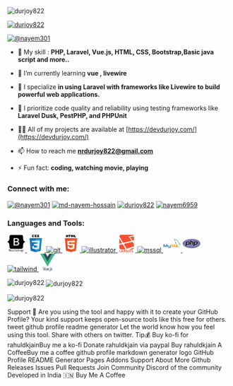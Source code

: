 <p align="left"> <img src="https://komarev.com/ghpvc/?username=durjoy822&label=Profile%20views&color=0e75b6&style=flat" alt="durjoy822" /> </p>

<p align="left"> <a href="https://github.com/ryo-ma/github-profile-trophy"><img src="https://github-profile-trophy.vercel.app/?username=durjoy822" alt="durjoy822" /></a> </p>

<p align="left"> <a href="https://twitter.com/@nayem301" target="blank"><img src="https://img.shields.io/twitter/follow/@nayem301?logo=twitter&style=for-the-badge" alt="@nayem301" /></a> </p>

- 🔭 My skill : **PHP, Laravel, Vue.js, HTML, CSS, Bootstrap,Basic java script and more..**

- 🌱 I’m currently learning **vue , livewire**

- 👯 I specialize **in using Laravel with frameworks like Livewire to build powerful web applications.**

- 🤝 I prioritize code quality and reliability using testing frameworks like **Laravel Dusk, PestPHP, and PHPUnit**

- 👨‍💻 All of my projects are available at [https://devdurjoy.com/](https://devdurjoy.com/)

- 📫 How to reach me **nrdurjoy822@gmail.com**

- ⚡ Fun fact: **coding, watching movie, playing**

<h3 align="left">Connect with me:</h3>
<p align="left">
<a href="https://twitter.com/@nayem301" target="blank"><img align="center" src="https://raw.githubusercontent.com/rahuldkjain/github-profile-readme-generator/master/src/images/icons/Social/twitter.svg" alt="@nayem301" height="30" width="40" /></a>
<a href="https://linkedin.com/in/md-nayem-hossain" target="blank"><img align="center" src="https://raw.githubusercontent.com/rahuldkjain/github-profile-readme-generator/master/src/images/icons/Social/linked-in-alt.svg" alt="md-nayem-hossain" height="30" width="40" /></a>
<a href="https://fb.com/durjoy822" target="blank"><img align="center" src="https://raw.githubusercontent.com/rahuldkjain/github-profile-readme-generator/master/src/images/icons/Social/facebook.svg" alt="durjoy822" height="30" width="40" /></a>
<a href="https://instagram.com/nayem6959" target="blank"><img align="center" src="https://raw.githubusercontent.com/rahuldkjain/github-profile-readme-generator/master/src/images/icons/Social/instagram.svg" alt="nayem6959" height="30" width="40" /></a>
</p>

<h3 align="left">Languages and Tools:</h3>
<p align="left"> <a href="https://getbootstrap.com" target="_blank" rel="noreferrer"> <img src="https://raw.githubusercontent.com/devicons/devicon/master/icons/bootstrap/bootstrap-plain-wordmark.svg" alt="bootstrap" width="40" height="40"/> </a> <a href="https://www.w3schools.com/css/" target="_blank" rel="noreferrer"> <img src="https://raw.githubusercontent.com/devicons/devicon/master/icons/css3/css3-original-wordmark.svg" alt="css3" width="40" height="40"/> </a> <a href="https://git-scm.com/" target="_blank" rel="noreferrer"> <img src="https://www.vectorlogo.zone/logos/git-scm/git-scm-icon.svg" alt="git" width="40" height="40"/> </a> <a href="https://www.w3.org/html/" target="_blank" rel="noreferrer"> <img src="https://raw.githubusercontent.com/devicons/devicon/master/icons/html5/html5-original-wordmark.svg" alt="html5" width="40" height="40"/> </a> <a href="https://www.adobe.com/in/products/illustrator.html" target="_blank" rel="noreferrer"> <img src="https://www.vectorlogo.zone/logos/adobe_illustrator/adobe_illustrator-icon.svg" alt="illustrator" width="40" height="40"/> </a> <a href="https://laravel.com/" target="_blank" rel="noreferrer"> <img src="https://raw.githubusercontent.com/devicons/devicon/master/icons/laravel/laravel-plain-wordmark.svg" alt="laravel" width="40" height="40"/> </a> <a href="https://www.microsoft.com/en-us/sql-server" target="_blank" rel="noreferrer"> <img src="https://www.svgrepo.com/show/303229/microsoft-sql-server-logo.svg" alt="mssql" width="40" height="40"/> </a> <a href="https://www.mysql.com/" target="_blank" rel="noreferrer"> <img src="https://raw.githubusercontent.com/devicons/devicon/master/icons/mysql/mysql-original-wordmark.svg" alt="mysql" width="40" height="40"/> </a> <a href="https://www.php.net" target="_blank" rel="noreferrer"> <img src="https://raw.githubusercontent.com/devicons/devicon/master/icons/php/php-original.svg" alt="php" width="40" height="40"/> </a> <a href="https://tailwindcss.com/" target="_blank" rel="noreferrer"> <img src="https://www.vectorlogo.zone/logos/tailwindcss/tailwindcss-icon.svg" alt="tailwind" width="40" height="40"/> </a> <a href="https://vuejs.org/" target="_blank" rel="noreferrer"> <img src="https://raw.githubusercontent.com/devicons/devicon/master/icons/vuejs/vuejs-original-wordmark.svg" alt="vuejs" width="40" height="40"/> </a> </p>

<p><img align="left" src="https://github-readme-stats.vercel.app/api/top-langs?username=durjoy822&show_icons=true&locale=en&layout=compact" alt="durjoy822" /></p>

<p>&nbsp;<img align="center" src="https://github-readme-stats.vercel.app/api?username=durjoy822&show_icons=true&locale=en" alt="durjoy822" /></p>

<p><img align="center" src="https://github-readme-streak-stats.herokuapp.com/?user=durjoy822&" alt="durjoy822" /></p>

Support 🙏
Are you using the tool and happy with it to create your GitHub Profile?
Your kind support keeps open-source tools like this free for others.
tweet github profile readme generator
Let the world know how you feel using this tool. Share with others on twitter.
Tip💰
Buy ko-fi for rahuldkjainBuy me a ko-fi
Donate rahuldkjain via paypal
Buy rahuldkjain A CoffeeBuy me a coffee
github profile markdown generator logo
GitHub Profile README Generator
Pages
Addons
Support
About
More
Github
Releases
Issues
Pull Requests
Join Community
Discord of the community
Developed in India 🇮🇳
Buy Me A Coffee
